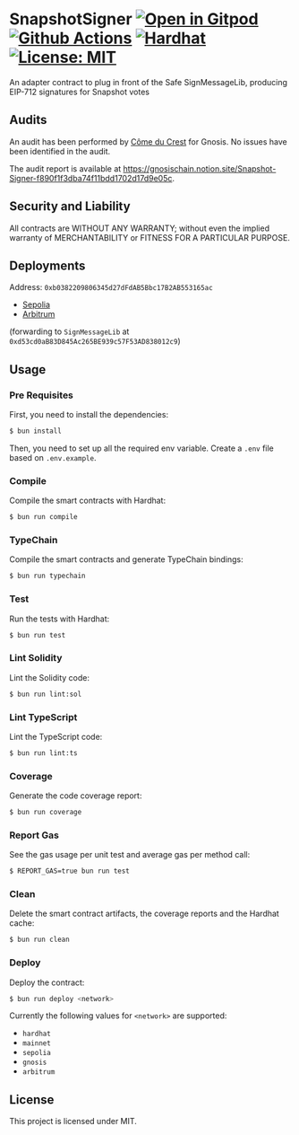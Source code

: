 # SnapshotSigner [![Open in Gitpod][gitpod-badge]][gitpod] [![Github Actions][gha-badge]][gha] [![Hardhat][hardhat-badge]][hardhat] [![License: MIT][license-badge]][license]

[gitpod]: https://gitpod.io/#https://github.com/gnosisguild/snapshot-signer
[gitpod-badge]: https://img.shields.io/badge/Gitpod-Open%20in%20Gitpod-FFB45B?logo=gitpod
[gha]: https://github.com/gnosisguild/snapshot-signer/actions
[gha-badge]: https://github.com/gnosisguild/snapshot-signer/actions/workflows/ci.yml/badge.svg
[hardhat]: https://hardhat.org/
[hardhat-badge]: https://img.shields.io/badge/Built%20with-Hardhat-FFDB1C.svg
[license]: https://opensource.org/licenses/MIT
[license-badge]: https://img.shields.io/badge/License-MIT-blue.svg

An adapter contract to plug in front of the Safe SignMessageLib, producing EIP-712 signatures for Snapshot votes

## Audits

An audit has been performed by [Côme du Crest](https://cducrest.github.io/auditor-blog/) for Gnosis. No issues have been identified in the audit.

The audit report is available at https://gnosischain.notion.site/Snapshot-Signer-f890f1f3dba74f11bdd1702d17d9e05c.

## Security and Liability

All contracts are WITHOUT ANY WARRANTY; without even the implied warranty of MERCHANTABILITY or FITNESS FOR A PARTICULAR
PURPOSE.

## Deployments

Address: `0xb0382209806345d27dFdAB5Bbc17B2AB553165ac`

- [Sepolia](https://sepolia.etherscan.io/address/0xb0382209806345d27dFdAB5Bbc17B2AB553165ac#code)
- [Arbitrum](https://arbiscan.io/address/0xb0382209806345d27dFdAB5Bbc17B2AB553165ac#code)

(forwarding to `SignMessageLib` at `0xd53cd0aB83D845Ac265BE939c57F53AD838012c9`)

## Usage

### Pre Requisites

First, you need to install the dependencies:

```sh
$ bun install
```

Then, you need to set up all the required env variable. Create a `.env` file based on `.env.example`.

### Compile

Compile the smart contracts with Hardhat:

```sh
$ bun run compile
```

### TypeChain

Compile the smart contracts and generate TypeChain bindings:

```sh
$ bun run typechain
```

### Test

Run the tests with Hardhat:

```sh
$ bun run test
```

### Lint Solidity

Lint the Solidity code:

```sh
$ bun run lint:sol
```

### Lint TypeScript

Lint the TypeScript code:

```sh
$ bun run lint:ts
```

### Coverage

Generate the code coverage report:

```sh
$ bun run coverage
```

### Report Gas

See the gas usage per unit test and average gas per method call:

```sh
$ REPORT_GAS=true bun run test
```

### Clean

Delete the smart contract artifacts, the coverage reports and the Hardhat cache:

```sh
$ bun run clean
```

### Deploy

Deploy the contract:

```sh
$ bun run deploy <network>
```

Currently the following values for `<network>` are supported:

- `hardhat`
- `mainnet`
- `sepolia`
- `gnosis`
- `arbitrum`

## License

This project is licensed under MIT.
